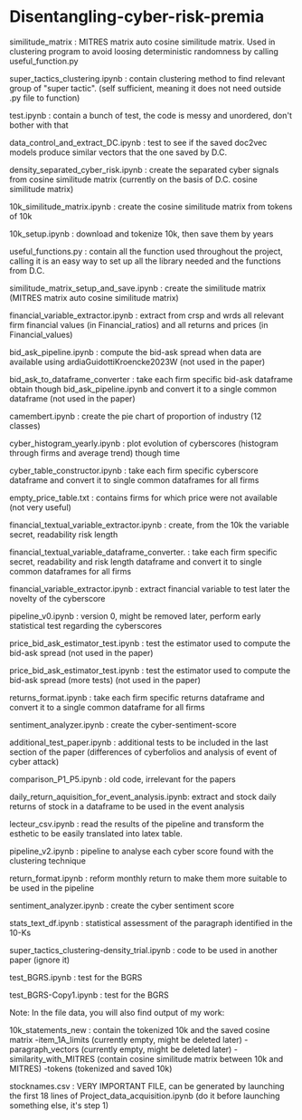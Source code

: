 # Disentangling-cyber-risk-premia






similitude_matrix 				: MITRES matrix auto cosine similitude matrix. Used in clustering program to avoid loosing deterministic randomness by calling useful_function.py

super_tactics_clustering.ipynb 			: contain clustering method to find relevant group of "super tactic". (self sufficient, meaning it does not need outside .py file to function)

test.ipynb 					: contain a bunch of test, the code is messy and unordered, don't bother with that

data_control_and_extract_DC.ipynb		: test to see if the saved doc2vec models produce similar vectors that the one saved by D.C.

density_separated_cyber_risk.ipynb		: create the separated cyber signals from cosine similitude matrix (currently on the basis of D.C. cosine similitude matrix)

10k_similitude_matrix.ipynb			: create the cosine similitude matrix from tokens of 10k

10k_setup.ipynb					: download and tokenize 10k, then save them by years

useful_functions.py				: contain all the function used throughout the project, calling it is an easy way to set up all the library needed and the functions from D.C.

similitude_matrix_setup_and_save.ipynb		: create the similitude matrix (MITRES matrix auto cosine similitude matrix)

financial_variable_extractor.ipynb		: extract from crsp and wrds all relevant firm financial values (in Financial_ratios) and all returns and prices (in Financial_values)

bid_ask_pipeline.ipynb				: compute the bid-ask spread when data are available using ardiaGuidottiKroencke2023W (not used in the paper)

bid_ask_to_dataframe_converter			: take each firm specific bid-ask dataframe obtain though bid_ask_pipeline.ipynb and convert it to a single common dataframe (not used in the paper)

camembert.ipynb					: create the pie chart of proportion of industry (12 classes)

cyber_histogram_yearly.ipynb			: plot evolution of cyberscores (histogram through firms and average trend) though time 

cyber_table_constructor.ipynb			: take each firm specific cyberscore dataframe and convert it to single common dataframes for all firms

empty_price_table.txt				: contains firms for which price were not available (not very useful)

financial_textual_variable_extractor.ipynb	: create, from the 10k the variable secret, readability risk length 

financial_textual_variable_dataframe_converter.	: take each firm specific secret, readability and risk length dataframe and convert it to single common dataframes for all firms

financial_variable_extractor.ipynb		: extract financial variable to test later the novelty of the cyberscore 

pipeline_v0.ipynb				: version 0, might be removed later, perform early statistical test regarding the cyberscores 

price_bid_ask_estimator_test.ipynb		: test the estimator used to compute the bid-ask spread (not used in the paper)

price_bid_ask_estimator_test.ipynb		: test the estimator used to compute the bid-ask spread (more tests) (not used in the paper)

returns_format.ipynb				: take each firm specific returns dataframe and convert it to a single common dataframe for all firms

sentiment_analyzer.ipynb			: create the cyber-sentiment-score

additional_test_paper.ipynb			: additional tests to be included in the last section of the paper (differences of cyberfolios and analysis of event of cyber attack)

comparison_P1_P5.ipynb				: old code, irrelevant for the papers 

daily_return_aquisition_for_event_analysis.ipynb: extract and stock daily returns of stock in a dataframe to be used in the event analysis

lecteur_csv.ipynb 				: read the results of the pipeline and transform the esthetic to be easily translated into latex table. 

pipeline_v2.ipynb				: pipeline to analyse each cyber score found with the clustering technique

return_format.ipynb				: reform monthly return to make them more suitable to be used in the pipeline

sentiment_analyzer.ipynb			: create the cyber sentiment score

stats_text_df.ipynb				: statistical assessment of the paragraph identified in the 10-Ks

super_tactics_clustering-density_trial.ipynb	: code to be used in another paper (ignore it)

test_BGRS.ipynb					: test for the BGRS 

test_BGRS-Copy1.ipynb				: test for the BGRS 






Note: In the file data, you will also find output of my work:

10k_statements_new : contain the tokenized 10k and the saved cosine matrix
	-item_1A_limits (currently empty, might be deleted later)
	-paragraph_vectors (currently empty, might be deleted later)
	-similarity_with_MITRES (contain cosine similitude matrix between 10k and MITRES)
	-tokens (tokenized and saved 10k)

stocknames.csv : VERY IMPORTANT FILE, can be generated by launching the first 18 lines of Project_data_acquisition.ipynb (do it before launching something else, it's step 1)
